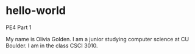 # hello-world
PE4 Part 1

My name is Olivia Golden.  I am a junior studying computer science at CU Boulder. I am in the class CSCI 3010.
